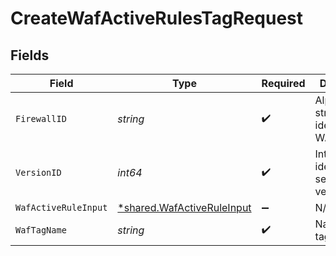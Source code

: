 # CreateWafActiveRulesTagRequest


## Fields

| Field                                                                   | Type                                                                    | Required                                                                | Description                                                             | Example                                                                 |
| ----------------------------------------------------------------------- | ----------------------------------------------------------------------- | ----------------------------------------------------------------------- | ----------------------------------------------------------------------- | ----------------------------------------------------------------------- |
| `FirewallID`                                                            | *string*                                                                | :heavy_check_mark:                                                      | Alphanumeric string identifying a WAF Firewall.                         | fW7g2uUGZzb2W9Euo4Mo0r                                                  |
| `VersionID`                                                             | *int64*                                                                 | :heavy_check_mark:                                                      | Integer identifying a service version.                                  | 1                                                                       |
| `WafActiveRuleInput`                                                    | [*shared.WafActiveRuleInput](../../models/shared/wafactiveruleinput.md) | :heavy_minus_sign:                                                      | N/A                                                                     |                                                                         |
| `WafTagName`                                                            | *string*                                                                | :heavy_check_mark:                                                      | Name of the tag.                                                        | test-waf-tag                                                            |